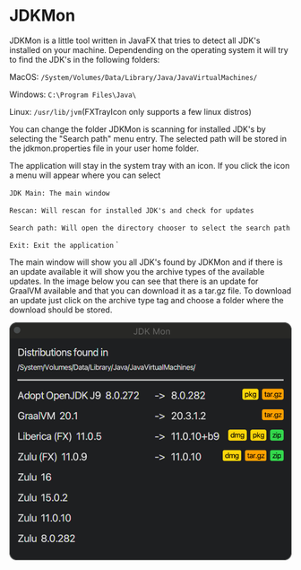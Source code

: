 # JDKMon

JDKMon is a little tool written in JavaFX that tries to detect all JDK's installed
on your machine. Dependending on the operating system it will try to find the JDK's
in the following folders:

MacOS: `/System/Volumes/Data/Library/Java/JavaVirtualMachines/`

Windows: `C:\Program Files\Java\`

Linux: `/usr/lib/jvm`(FXTrayIcon only supports a few linux distros) 

You can change the folder JDKMon is scanning for installed JDK's by selecting
the "Search path" menu entry. The selected path will be stored in the jdkmon.properties
file in your user home folder.

The application will stay in the system tray with an icon. If you click the icon
a menu will appear where you can select


`JDK Main: The main window`

`Rescan: Will rescan for installed JDK's and check for updates`

`Search path: Will open the directory chooser to select the search path`

`Exit: Exit the application`
`

The main window will show you all JDK's found by JDKMon and if there is an
update available it will show you the archive types of the available updates.
In the image below you can see that there is an update for GraalVM available
and that you can download it as a tar.gz file.
To download an update just click on the archive type tag and choose a folder
where the download should be stored.

![Screenshot](https://github.com/HanSolo/JDKMon/raw/main/screenshot.png)
